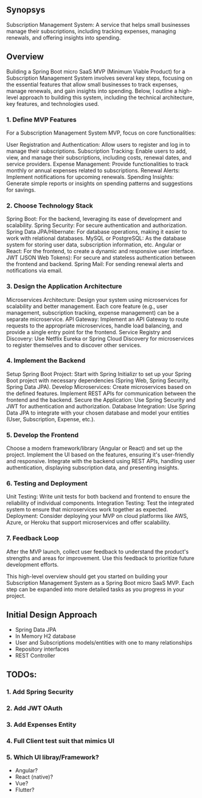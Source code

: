 ## Synopsys

Subscription Management System: A service that helps small businesses manage their subscriptions, including tracking expenses, managing renewals, and offering insights into spending.


## Overview

Building a Spring Boot micro SaaS MVP (Minimum Viable Product) for a Subscription Management System involves several key steps, focusing on the essential features that allow small businesses to track expenses, manage renewals, and gain insights into spending. Below, I outline a high-level approach to building this system, including the technical architecture, key features, and technologies used.

### 1. Define MVP Features

For a Subscription Management System MVP, focus on core functionalities:

User Registration and Authentication: Allow users to register and log in to manage their subscriptions.
Subscription Tracking: Enable users to add, view, and manage their subscriptions, including costs, renewal dates, and service providers.
Expense Management: Provide functionalities to track monthly or annual expenses related to subscriptions.
Renewal Alerts: Implement notifications for upcoming renewals.
Spending Insights: Generate simple reports or insights on spending patterns and suggestions for savings.

### 2. Choose Technology Stack

Spring Boot: For the backend, leveraging its ease of development and scalability.
Spring Security: For secure authentication and authorization.
Spring Data JPA/Hibernate: For database operations, making it easier to work with relational databases.
MySQL or PostgreSQL: As the database system for storing user data, subscription information, etc.
Angular or React: For the frontend, to create a dynamic and responsive user interface.
JWT (JSON Web Tokens): For secure and stateless authentication between the frontend and backend.
Spring Mail: For sending renewal alerts and notifications via email.

### 3. Design the Application Architecture

Microservices Architecture: Design your system using microservices for scalability and better management. Each core feature (e.g., user management, subscription tracking, expense management) can be a separate microservice.
API Gateway: Implement an API Gateway to route requests to the appropriate microservices, handle load balancing, and provide a single entry point for the frontend.
Service Registry and Discovery: Use Netflix Eureka or Spring Cloud Discovery for microservices to register themselves and to discover other services.

### 4. Implement the Backend

Setup Spring Boot Project: Start with Spring Initializr to set up your Spring Boot project with necessary dependencies (Spring Web, Spring Security, Spring Data JPA).
Develop Microservices: Create microservices based on the defined features. Implement REST APIs for communication between the frontend and the backend.
Secure the Application: Use Spring Security and JWT for authentication and authorization.
Database Integration: Use Spring Data JPA to integrate with your chosen database and model your entities (User, Subscription, Expense, etc.).

### 5. Develop the Frontend

Choose a modern framework/library (Angular or React) and set up the project.
Implement the UI based on the features, ensuring it's user-friendly and responsive.
Integrate with the backend using REST APIs, handling user authentication, displaying subscription data, and presenting insights.

### 6. Testing and Deployment

Unit Testing: Write unit tests for both backend and frontend to ensure the reliability of individual components.
Integration Testing: Test the integrated system to ensure that microservices work together as expected.
Deployment: Consider deploying your MVP on cloud platforms like AWS, Azure, or Heroku that support microservices and offer scalability.

### 7. Feedback Loop

After the MVP launch, collect user feedback to understand the product's strengths and areas for improvement. Use this feedback to prioritize future development efforts.

This high-level overview should get you started on building your Subscription Management System as a Spring Boot micro SaaS MVP. Each step can be expanded into more detailed tasks as you progress in your project.

## Initial Design Approach
- Spring Data JPA
- In Memory H2 database
- User and Subscriptions models/entities with one to many relationships
- Repository interfaces
- REST Controller

## TODOs:

### 1. Add Spring Security

### 2. Add JWT OAuth

### 3. Add Expenses Entity

### 4. Full Client test suit that mimics UI

### 5. Which UI libray/Framework?
  - Angular?
  - React (native)?
  - Vue?
  - Flutter?


